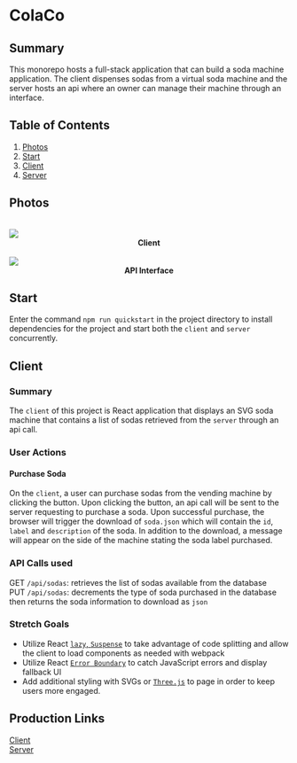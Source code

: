 # ColaCo

## Summary
This monorepo hosts a full-stack application that can build a soda machine application. The client dispenses sodas from a virtual soda machine and the server hosts an api where an owner can manage their machine through an interface.

## Table of Contents
1. [Photos](#photos)
2. [Start](#start)
3. [Client](#client)
4. [Server](#server)

## Photos

<br/>

<img src='https://media.giphy.com/media/yHRPCtODZadWaeraY5/giphy.gif'/>
<figcaption align='center'><b>Client</b></figcaption>
<br/>
<img src='https://media.giphy.com/media/vMv1HPiaFaATeZl5qk/giphy.gif'/>
<figcaption align='center'><b>API Interface</b></figcaption>


## Start
Enter the command `npm run quickstart` in the project directory to install dependencies for the project and start both the `client` and `server` concurrently.

## Client

### Summary 
The `client` of this project is React application that displays an SVG soda machine that contains a list of sodas retrieved from the `server` through an api call.
### User Actions
#### Purchase Soda
On the `client`, a user can purchase sodas from the vending machine by clicking the button. Upon clicking the button, an api call will be sent to the server requesting to purchase a soda. Upon successful purchase, the browser will trigger the download of `soda.json` which will contain the `id`, `label` and `description` of the soda. In addition to the download, a message will appear on the side of the machine stating the soda label purchased.

### API Calls used
GET `/api/sodas`: retrieves the list of sodas available from the database
<br>
PUT `/api/sodas`: decrements the type of soda purchased in the database then returns the soda information to download as `json`

### Stretch Goals
- Utilize React [`lazy`, `Suspense`](https://reactjs.org/docs/code-splitting.html#reactlazy) to take advantage of code splitting and allow the client to load components as needed with webpack
- Utilize React [`Error Boundary`](https://reactjs.org/docs/error-boundaries.html) to catch JavaScript errors and display fallback UI
- Add additional styling with SVGs or [`Three.js`](https://github.com/pmndrs/react-three-fiber) to page in order to keep users more engaged. 

## Production Links
[Client](https://soda-machine-dchicchon.herokuapp.com/)
<br>
[Server](https://soda-machine-server-dchicchon.herokuapp.com/)